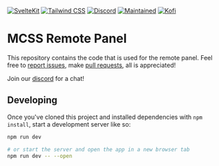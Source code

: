 [![SvelteKit](https://img.shields.io/badge/Svelte-4A4A55?style=flat&logo=svelte&logoColor=FF3E00)](https://kit.svelte.dev)
[![Tailwind CSS](https://img.shields.io/badge/Tailwind_CSS-38B2AC?style=flat&logo=tailwind-css&logoColor=white)](https://tailwindcss.com)
[![Discord](https://img.shields.io/discord/335560186930659328?label=MCSS%20Discord)](https://mcserversoft.com/discord)
[![Maintained](https://img.shields.io/maintenance/yes/2023?label=Maintained)](https://github.com/mcserversoft/RemotePanel)
[![Kofi](https://img.shields.io/badge/Kofi-F16061.svg?logo=ko-fi&logoColor=white)](https://mcserversoft.com/donate)


# MCSS Remote Panel

This repository contains the code that is used for the remote panel. Feel free to [report issues](https://github.com/mcserversoft/RemotePanel/issues), make [pull requests](https://github.com/mcserversoft/RemotePanel/pulls), all is appreciated!

Join our [discord](https://mcserversoft.com/discord) for a chat!


## Developing

Once you've cloned this project and installed dependencies with `npm install`, start a development server like so:

```bash
npm run dev

# or start the server and open the app in a new browser tab
npm run dev -- --open
```

